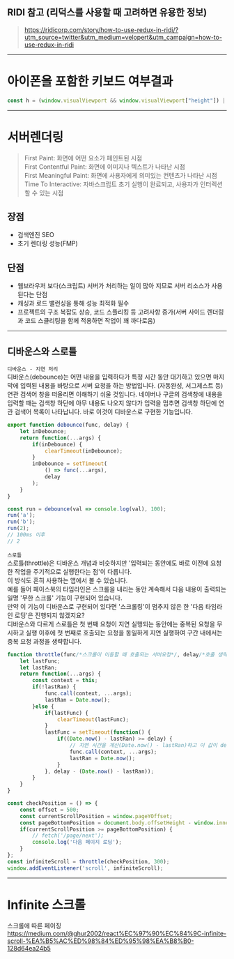 
## RIDI 참고 (리덕스를 사용할 때 고려하면 유용한 정보)  
> https://ridicorp.com/story/how-to-use-redux-in-ridi/?utm_source=twitter&utm_medium=velopert&utm_campaign=how-to-use-redux-in-ridi


-----


# 아이폰을 포함한 키보드 여부결과
```javascript
const h = (window.visualViewport && window.visualViewport["height"]) || window.innerHeight;
```


-----


# 서버렌더링
> First Paint: 화면에 어떤 요소가 페인트된 시점  
> First Contentful Paint: 화면에 이미지나 텍스트가 나타난 시점  
> First Meaningful Paint: 화면에 사용자에게 의미있는 컨텐츠가 나타난 시점  
> Time To Interactive: 자바스크립트 초기 실행이 완료되고, 사용자가 인터렉션할 수 있는 시점  

## 장점
- 검색엔진 SEO
- 초기 렌더링 성능(FMP)

## 단점
- 웹브라우저 보다(스크립트) 서버가 처리하는 일이 많아 지므로 서버 리소스가 사용된다는 단점  
- 캐싱과 로드 밸런싱을 통해 성능 최적화 필수  
- 프로젝트의 구조 복잡도 상승, 코드 스플리킹 등 고려사항 증가(서버 사이드 렌더링과 코드 스클리팅을 함께 적용하면 작업이 꽤 까다로움)  


-----


## 디바운스와 스로틀
`디바운스 - 지연 처리`  
디바운스(debounce)는 어떤 내용을 입력하다가 특정 시간 동안 대기하고 있으면 마지막에 입력된 내용을 바탕으로 서버 요청을 하는 방법입니다. (자동완성, 서그제스트 등)  
연관 검색어 창을 떠올리면 이해하기 쉬울 것입니다. 네이버나 구글의 검색창에 내용을 입력할 때는 검색창 하단에 아무 내용도 나오지 않다가 입력을 멈추면 검색창 하단에 연관 검색어 목록이 나타납니다. 바로 이것이 디바운스로 구현한 기능입니다.  

```javascript
export function debounce(func, delay) {
	let inDebounce;
	return function(...args) {
		if(inDebounce) {
			clearTimeout(inDebounce);
		}
		inDebounce = setTimeout(
			() => func(...args),
			delay
		);
	}
}

const run = debounce(val => console.log(val), 100);
run('a');
run('b');
run(2);
// 100ms 이후
// 2
```

`스로틀`  
스로틀(throttle)은 디바운스 개념과 비슷하지만 '입력되는 동안에도 바로 이전에 요청한 작업을 주기적으로 실행한다는 점'이 다릅니다.  
이 방식도 흔히 사용하는 앱에서 볼 수 있습니다.  
예를 들어 페이스북의 타임라인은 스크롤을 내리는 동안 계속해서 다음 내용이 출력되는 일명 '무한 스크롤' 기능이 구현되어 있습니다.  
만약 이 기능이 디바운스로 구현되어 있다면 '스크롤링'이 멈추지 않은 한 '다음 타임라인 로딩'은 진행되지 않겠지요?  
디바운스와 다르게 스로틀은 첫 번째 요청이 지연 실행되는 동안에는 중복된 요청을 무시하고 실행 이후에 첫 번째로 호출되는 요청을 동일하게 지연 실행하여 구간 내에서는 중복 요청 과정을 생략합니다.  

```javascript
function throttle(func/*스크롤이 이동할 때 호출되는 서버요청*/, delay/*호출 생략 시간*/) {
	let lastFunc;
	let lastRan;
	return function(...args) {
		const context = this;
		if(!lastRan) {
			func.call(context, ...args);
			lastRan = Date.now();
		}else {
			if(lastFunc) {
				clearTimeout(lastFunc);
			}
			lastFunc = setTimeout(function() {
				if((Date.now() - lastRan) >= delay) {
					// 지연 시간을 계산(Date.now() - lastRan)하고 이 값이 delay 보다 커야만 실행
					func.call(context, ...args);
					lastRan = Date.now();
				}
			}, delay - (Date.now() - lastRan));
		}
	}
}

const checkPosition = () => {
	const offset = 500;
	const currentScrollPosition = window.pageYOffset;
	const pageBottomPosition = document.body.offsetHeight - window.innerHeight - offset;
	if(currentScrollPosition >= pageBottomPosition) {
		// fetch('/page/next');
		console.log('다음 페이지 로딩');
	}
};
const infiniteScroll = throttle(checkPosition, 300);
window.addEventListener('scroll', infiniteScroll);
```


-----


# Infinite 스크롤
스크롤에 따른 페이징  
https://medium.com/@ghur2002/react%EC%97%90%EC%84%9C-infinite-scroll-%EA%B5%AC%ED%98%84%ED%95%98%EA%B8%B0-128d64ea24b5  